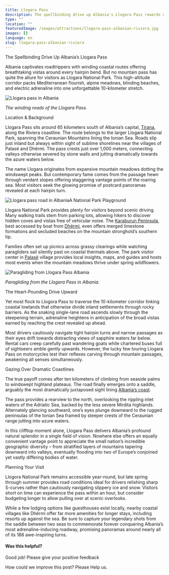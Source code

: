 ```yaml
---
title: Llogara Pass
description: The spellbinding drive up Albania's Llogara Pass rewards daring drivers navigating hairpin turns with rearviews capturing the Adriatic and Ionian seas dramatically colliding.
type: ""
location: ""
featuredImage: /images/attractions/llogara-pass-albanian-riviera.jpg
images: []
language: en
slug: llogara-pass-albanian-riviera
---
```


The Spellbinding Drive Up Albania’s Llogara Pass

Albania captivates roadtrippers with winding coastal routes offering breathtaking vistas around every hairpin bend. But no mountain pass has quite the allure for visitors as Llogara National Park. This high-altitude corridor packs Mediterranean flourish, alpine meadows, blinding beaches, and electric adrenaline into one unforgettable 10-kilometer stretch.

![Llogara pass in Albania](/images/attractions/Llogara-pass-in-Albania.jpeg "Llogara pass in Albania")

*The winding roads of the Llogara Pass.*

Location & Background

Llogara Pass sits around 65 kilometers south of Albania’s capital, [Tirana](https://albaniavisit.com/destinations/tirana/), along the Riviera coastline. The route belongs to the larger Llogara National Park, spanning the Ceraunian Mountains lining the Ionian Sea. Roads slip just inland but always within sight of sublime shorelines near the villages of Palasë and Dhërmi. The pass crests just over 1,000 meters, connecting valleys otherwise severed by stone walls and jutting dramatically towards the azure waters below.

The name Llogara originates from expansive mountain meadows dotting the windswept peaks. But contemporary fame comes from the passage hewn through verdant slopes offering staggering vantage points of the roaring sea. Most visitors seek the glowing promise of postcard panoramas revealed at each hairpin turn.

![Llogara pass road in Albania](/images/attractions/Llogara-pass-road-in-Albania.jpeg "Llogara pass road in Albania")A National Park Playground

Llogara National Park provides plenty for visitors beyond scenic driving. Many walking trails stem from parking lots, allowing hikers to discover hidden coves and vistas free of vehicular noise. The [Karaburun Peninsula](https://albaniavisit.com/attractions/karaburun-peninsula-hidden-beaches-bays-caves/), best accessed by boat from [Dhërmi](https://albaniavisit.com/destinations/dhermi/), even offers merged limestone formations and secluded beaches on the mountain stronghold’s southern tip.

Families often set up picnics across grassy clearings while watching paragliders sail silently past on coastal thermals above. The park visitor center in [Palasë](https://albaniavisit.com/destinations/palase/) village provides local insights, maps, and guides and hosts most events when the mountain meadows thrive under spring wildflowers.

![Paragliding from Llogara Pass Albania](/images/attractions/Paragliding-from-Llogara-Pass-1.jpeg "Paragliding from Llogara Pass 1")

*Paragliding from the Llogara Pass in Albania.*

The Heart-Pounding Drive Upward

Yet most flock to Llogora Pass to traverse the 10-kilometer corridor linking coastal lowlands that otherwise divide inland settlements through rocky barriers. As the snaking single-lane road ascends slowly through the steepening terrain, adrenaline heightens in anticipation of the broad vistas earned by reaching the crest revealed up ahead.

Most drivers cautiously navigate tight hairpin turns and narrow passages as their eyes drift towards distracting views of sapphire waters far below. Rental cars creep carefully past wandering goats while chartered buses full of sightseers amble gently upwards. However, the lucky few touring Llogara Pass on motorcycles test their reflexes carving through mountain passages, awakening all senses simultaneously.

Gazing Over Dramatic Coastlines

The true payoff comes after ten kilometers of climbing from seaside palms to windswept highland plateaus. The road finally emerges onto a saddle, arguably the most dramatically juxtaposed sight lining [Albania’s coast](https://albaniavisit.com/attractions/coastal-albania/).

The pass provides a rearview to the north, overlooking the rippling inlet waters of the Adriatic Sea, backed by the less severe Mirdita highlands. Alternately glancing southward, one’s eyes plunge downward to the rugged peninsulas of the Ionian Sea framed by steeper crests of the Ceraunian range jutting into azure waters.

In this clifftop moment alone, Llogara Pass delivers Albania’s profound natural splendor in a single field of vision. Nowhere else offers an equally convenient vantage point to appreciate the small nation’s incredible geographic diversity – from stratified layers of mountains tapering downward into valleys, eventually flooding into two of Europe’s conjoined yet vastly differing bodies of water.

Planning Your Visit

Llogora National Park remains accessible year-round, but late spring through summer provides road conditions ideal for drivers relishing sharp S-curves rather than cautiously navigating slippery ice and snow. Visitors short on time can experience the pass within an hour, but consider budgeting longer to allow pulling over at scenic overlooks.

While a few lodging options like guesthouses exist locally, nearby coastal villages like Dhërmi offer far more amenities for longer stays, including resorts up against the sea. Be sure to capture your legendary shots from the saddle between two seas to commemorate forever conquering Albania’s most adrenaline-inducing roadway, promising panoramas around nearly all of its 188 awe-inspiring turns.

#### Was this helpful?

 

Good job! Please give your positive feedback

How could we improve this post? Please Help us.
